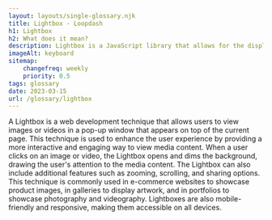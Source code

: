 ```yaml
--- 
layout: layouts/single-glossary.njk
title: Lightbox - Loopdash
h1: Lightbox
h2: What does it mean?
description: Lightbox is a JavaScript library that allows for the display of images and videos in a pop-up window on a WordPress website.
imageAlt: keyboard
sitemap:
	changefreq: weekly
	priority: 0.5
tags: glossary
date: 2023-03-15
url: /glossary/lightbox
---
```


A Lightbox is a web development technique that allows users to view images or videos in a pop-up window that appears on top of the current page. This technique is used to enhance the user experience by providing a more interactive and engaging way to view media content. When a user clicks on an image or video, the Lightbox opens and dims the background, drawing the user's attention to the media content. The Lightbox can also include additional features such as zooming, scrolling, and sharing options. This technique is commonly used in e-commerce websites to showcase product images, in galleries to display artwork, and in portfolios to showcase photography and videography. Lightboxes are also mobile-friendly and responsive, making them accessible on all devices.
